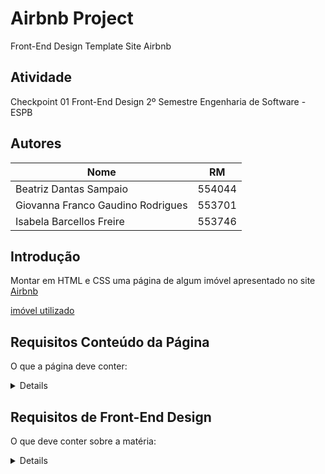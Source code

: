 # Airbnb Project
Front-End Design Template Site Airbnb
## Atividade
Checkpoint 01 Front-End Design 2º Semestre 
Engenharia de Software - ESPB
## Autores
|Nome                              |RM             |
|----------------------------------|---------------|
|Beatriz Dantas Sampaio            |554044         |
|Giovanna Franco Gaudino Rodrigues |553701         |
|Isabela Barcellos Freire          |553746         |

## Introdução 
Montar em HTML e CSS uma página de algum imóvel apresentado no site [Airbnb](http://www.airbnb.com) 

[imóvel utilizado](https://www.airbnb.com.br/rooms/22319550?adults=1&category_tag=Tag%3A5348&children=0&enable_m3_private_room=true&infants=0&pets=0&photo_id=1391992956&search_mode=flex_destinations_search&check_in=2024-03-05&check_out=2024-03-10&source_impression_id=p3_1709154269_W4YeNQiXpDJsmo1n&previous_page_section_name=1000 )

## Requisitos Conteúdo da Página 
O que a página deve conter: 
<details>
    <ul>
        <li>Você deve utilizar apenas as informações do imóvel apresentadas pela plataforma.</li>
        <li>Título da página – nome do imóvel anunciado na página.</li>
        <li>Descrição do imóvel – pequena descrição de como o imóvel é apresentadona plataforma.</li>
        <li>Valor da diária.</li>
        <li>Tipo de acomodação.</li>
        <li>Comodidades apresentadas.</li>
        <li>Localização / quantidade de hóspedes / número de quartos / número debanheiros.</li>
        <li>Regras das casa.</li>
        <li>05 imagens do imóvel (grade principal somente).</li>
        <li>02 avaliações de pessoas que se hospedaram.</li>
    </ul>
</details>

## Requisitos de Front-End Design
O que deve conter sobre a matéria:
<details>
    <ul>
        <li>Utilização da estrutura HTML válida.Organização de código.</li>
        <li>Utilização de títulos, parágrafos, imagens e listas.</li>
        <li>Imagens que não possuírem o atributo alt preenchido, terão 0.25 dedesconto na nota por imagem.</li>
        <li>Página sem title, title vazio ou title como document, perderão 1.0 da nota.</li>
        <li>Uso de formatação CSS externa para todos os elementos.</li>
        <li>Padronização e coerência no uso de cores e tamanhos das fontes.</li>
        <li>Utilização de Google Fonts para a página inteira.</li>
        <li>Utilizar flexbox para organização.</li>
        <li>Padronização do tamanho das imagens.</li>
        <li>Exibição das informações do imóvel de forma clara e objetiva.</li>
        <li>Utilização de estrutura de pastas coerente com o projeto.</li>
    </ul>
</details>

